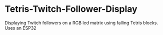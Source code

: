 # Tetris-Twitch-Follower-Display
Displaying Twitch followers on a RGB led matrix using falling Tetris blocks. Uses an ESP32
